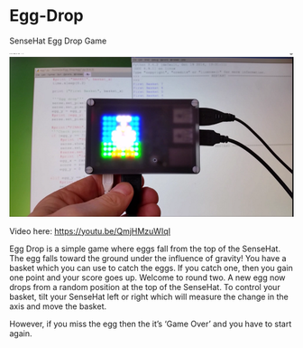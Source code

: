 # Egg-Drop
SenseHat Egg Drop Game

![](Images/egg.png)

Video here: https://youtu.be/QmjHMzuWIqI

Egg Drop is a simple game where eggs fall from the top of the SenseHat.  The egg falls toward the ground under the influence of gravity!  You have a basket which you can use to catch the eggs.  If you catch one, then you gain one point and your score goes up.  Welcome to round two.  A new egg now drops from a random position at the top of the SenseHat.  To control your basket, tilt your SenseHat left or right which will measure the change in the axis and move the basket.

However, if you miss the egg then the it’s ‘Game Over’ and you have to start again.

